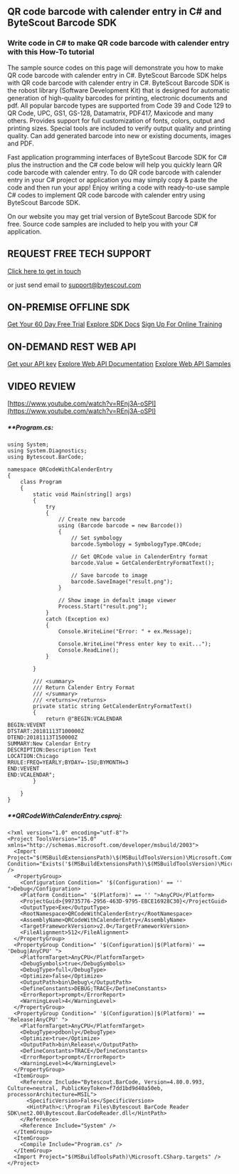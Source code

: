 ## QR code barcode with calender entry in C# and ByteScout Barcode SDK

### Write code in C# to make QR code barcode with calender entry with this How-To tutorial

The sample source codes on this page will demonstrate you how to make QR code barcode with calender entry in C#. ByteScout Barcode SDK helps with QR code barcode with calender entry in C#. ByteScout Barcode SDK is the robost library (Software Development Kit) that is designed for automatic generation of high-quality barcodes for printing, electronic documents and pdf. All popular barcode types are supported from Code 39 and Code 129 to QR Code, UPC, GS1, GS-128, Datamatrix, PDF417, Maxicode and many others. Provides support for full customization of fonts, colors, output and printing sizes. Special tools are included to verify output quality and printing quality. Can add generated barcode into new or existing documents, images and PDF.

Fast application programming interfaces of ByteScout Barcode SDK for C# plus the instruction and the C# code below will help you quickly learn QR code barcode with calender entry. To do QR code barcode with calender entry in your C# project or application you may simply copy & paste the code and then run your app! Enjoy writing a code with ready-to-use sample C# codes to implement QR code barcode with calender entry using ByteScout Barcode SDK.

On our website you may get trial version of ByteScout Barcode SDK for free. Source code samples are included to help you with your C# application.

## REQUEST FREE TECH SUPPORT

[Click here to get in touch](https://bytescout.zendesk.com/hc/en-us/requests/new?subject=ByteScout%20Barcode%20SDK%20Question)

or just send email to [support@bytescout.com](mailto:support@bytescout.com?subject=ByteScout%20Barcode%20SDK%20Question) 

## ON-PREMISE OFFLINE SDK 

[Get Your 60 Day Free Trial](https://bytescout.com/download/web-installer?utm_source=github-readme)
[Explore SDK Docs](https://bytescout.com/documentation/index.html?utm_source=github-readme)
[Sign Up For Online Training](https://academy.bytescout.com/)


## ON-DEMAND REST WEB API

[Get your API key](https://pdf.co/documentation/api?utm_source=github-readme)
[Explore Web API Documentation](https://pdf.co/documentation/api?utm_source=github-readme)
[Explore Web API Samples](https://github.com/bytescout/ByteScout-SDK-SourceCode/tree/master/PDF.co%20Web%20API)

## VIDEO REVIEW

[https://www.youtube.com/watch?v=REnj3A-oSPI](https://www.youtube.com/watch?v=REnj3A-oSPI)




<!-- code block begin -->

##### ****Program.cs:**
    
```
using System;
using System.Diagnostics;
using Bytescout.BarCode;

namespace QRCodeWithCalenderEntry
{
    class Program
    {
        static void Main(string[] args)
        {
            try
            {
                // Create new barcode
                using (Barcode barcode = new Barcode())
                {
                    // Set symbology
                    barcode.Symbology = SymbologyType.QRCode;

                    // Get QRCode value in CalenderEntry format
                    barcode.Value = GetCalenderEntryFormatText();

                    // Save barcode to image
                    barcode.SaveImage("result.png");
                }

                // Show image in default image viewer
                Process.Start("result.png");
            }
            catch (Exception ex)
            {
                Console.WriteLine("Error: " + ex.Message);

                Console.WriteLine("Press enter key to exit...");
                Console.ReadLine();
            }

        }

        /// <summary>
        /// Return Calender Entry Format
        /// </summary>
        /// <returns></returns>
        private static string GetCalenderEntryFormatText()
        {
            return @"BEGIN:VCALENDAR
BEGIN:VEVENT
DTSTART:20181113T100000Z
DTEND:20181113T150000Z
SUMMARY:New Calendar Entry
DESCRIPTION:Description Text
LOCATION:Chicago
RRULE:FREQ=YEARLY;BYDAY=-1SU;BYMONTH=3
END:VEVENT
END:VCALENDAR";
        }

    }
}
```

<!-- code block end -->    

<!-- code block begin -->

##### ****QRCodeWithCalenderEntry.csproj:**
    
```
<?xml version="1.0" encoding="utf-8"?>
<Project ToolsVersion="15.0" xmlns="http://schemas.microsoft.com/developer/msbuild/2003">
  <Import Project="$(MSBuildExtensionsPath)\$(MSBuildToolsVersion)\Microsoft.Common.props" Condition="Exists('$(MSBuildExtensionsPath)\$(MSBuildToolsVersion)\Microsoft.Common.props')" />
  <PropertyGroup>
    <Configuration Condition=" '$(Configuration)' == '' ">Debug</Configuration>
    <Platform Condition=" '$(Platform)' == '' ">AnyCPU</Platform>
    <ProjectGuid>{99735776-2956-463D-9795-EBCE16928C30}</ProjectGuid>
    <OutputType>Exe</OutputType>
    <RootNamespace>QRCodeWithCalenderEntry</RootNamespace>
    <AssemblyName>QRCodeWithCalenderEntry</AssemblyName>
    <TargetFrameworkVersion>v2.0</TargetFrameworkVersion>
    <FileAlignment>512</FileAlignment>
  </PropertyGroup>
  <PropertyGroup Condition=" '$(Configuration)|$(Platform)' == 'Debug|AnyCPU' ">
    <PlatformTarget>AnyCPU</PlatformTarget>
    <DebugSymbols>true</DebugSymbols>
    <DebugType>full</DebugType>
    <Optimize>false</Optimize>
    <OutputPath>bin\Debug\</OutputPath>
    <DefineConstants>DEBUG;TRACE</DefineConstants>
    <ErrorReport>prompt</ErrorReport>
    <WarningLevel>4</WarningLevel>
  </PropertyGroup>
  <PropertyGroup Condition=" '$(Configuration)|$(Platform)' == 'Release|AnyCPU' ">
    <PlatformTarget>AnyCPU</PlatformTarget>
    <DebugType>pdbonly</DebugType>
    <Optimize>true</Optimize>
    <OutputPath>bin\Release\</OutputPath>
    <DefineConstants>TRACE</DefineConstants>
    <ErrorReport>prompt</ErrorReport>
    <WarningLevel>4</WarningLevel>
  </PropertyGroup>
  <ItemGroup>
    <Reference Include="Bytescout.BarCode, Version=4.80.0.993, Culture=neutral, PublicKeyToken=f7dd1bd9d40a50eb, processorArchitecture=MSIL">
      <SpecificVersion>False</SpecificVersion>
      <HintPath>c:\Program Files\Bytescout BarCode Reader SDK\net2.00\Bytescout.BarCodeReader.dll</HintPath>
    </Reference>
    <Reference Include="System" />
  </ItemGroup>
  <ItemGroup>
    <Compile Include="Program.cs" />
  </ItemGroup>
  <Import Project="$(MSBuildToolsPath)\Microsoft.CSharp.targets" />
</Project>
```

<!-- code block end -->